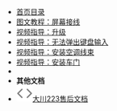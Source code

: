 
- [首页目录]()
- [图文教程：屏幕接线](screen-circuit)
- [视频指导：升级](video-upgrade)
- [视频指导：无法弹出键盘输入](video-input)
- [视频指导：安装空调线束](video-aircondition)
- [视频指导：安装车门](video-door)
- 
- **其他文档**
- [![223](assets/img/code.svg)大川223售后文档](https://nextcj.github.io/dc223)